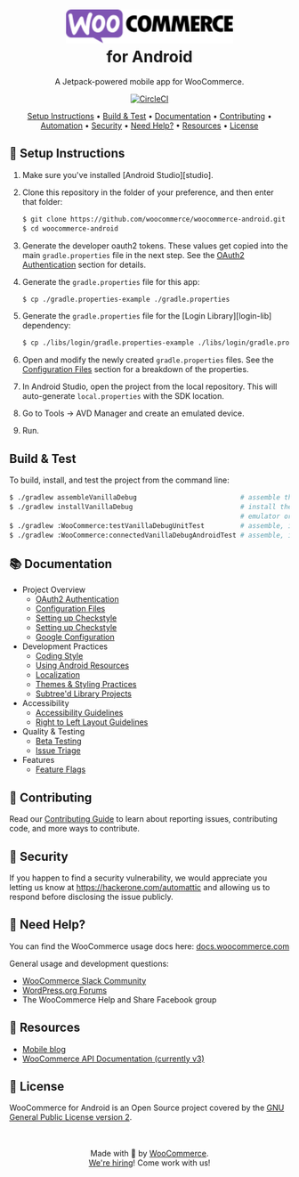 

<h1 align="center"><img src="docs/images/logo-woocommerce.svg" width="300"><br>for Android</h1>

<p align="center">A Jetpack-powered mobile app for WooCommerce.</p>

<p align="center">
    <a href="https://circleci.com/gh/woocommerce/woocommerce-android">
        <img src="https://circleci.com/gh/woocommerce/woocommerce-ios.svg?style=svg" alt="CircleCI">
    </a>
</p>

<p align="center">
    <a href="#setup-instructions">Setup Instructions</a> •
    <a href="#build--test">Build & Test</a> •
    <a href="#-documentation">Documentation</a> •
    <a href="#-contributing">Contributing</a> •
    <a href="#-automation">Automation</a> •
    <a href="#-security">Security</a> •
    <a href="#-need-help">Need Help?</a> •
    <a href="#-resources">Resources</a> •
    <a href="#-license">License</a>
</p>

## 🎉 Setup Instructions

1. Make sure you've installed [Android Studio][studio].
1. Clone this repository in the folder of your preference, and then enter that folder:

    ```bash
    $ git clone https://github.com/woocommerce/woocommerce-android.git
    $ cd woocommerce-android
    ```

1. Generate the developer oauth2 tokens. These values get copied into the main `gradle.properties` file in the next step. See the [OAuth2 Authentication](docs/project_overview.md#oauth2-authentication) section for details.
1. Generate the `gradle.properties` file for this app:

    ```bash
    $ cp ./gradle.properties-example ./gradle.properties
    ```

1. Generate the `gradle.properties` file for the [Login Library][login-lib] dependency:

    ```bash
    $ cp ./libs/login/gradle.properties-example ./libs/login/gradle.properties
    ```

1. Open and modify the newly created `gradle.properties` files. See the [Configuration Files](docs/project_overview.md#configuration-files) section for a breakdown of the properties.
1. In Android Studio, open the project from the local repository. This will auto-generate `local.properties` with the SDK location.
1. Go to Tools → AVD Manager and create an emulated device.
1. Run.

## Build & Test

To build, install, and test the project from the command line:

```bash
$ ./gradlew assembleVanillaDebug                          # assemble the debug .apk
$ ./gradlew installVanillaDebug                           # install the debug apk if you have an
                                                          # emulator or a device connected
$ ./gradlew :WooCommerce:testVanillaDebugUnitTest         # assemble, install and run unit tests
$ ./gradlew :WooCommerce:connectedVanillaDebugAndroidTest # assemble, install and run Android tests
```

## 📚 Documentation

- Project Overview
    - [OAuth2 Authentication](docs/project_overview.md#oauth2-authentication)
    - [Configuration Files](docs/project_overview.md#configuration-files)
    - [Setting up Checkstyle](docs/project_overview.md#setting-up-checkstyle)
    - [Setting up Checkstyle](docs/project_overview.md#using-detekt)
    - [Google Configuration](docs/project_overview.md#google-configuration)
- Development Practices
    - [Coding Style](docs/coding-style-guide.md)
    - [Using Android Resources](docs/using-android-resources.md)
    - [Localization](docs/localization.md)
    - [Themes & Styling Practices](docs/theming_styling_best_practices.md)
    - [Subtree'd Library Projects](docs/subtreed-library-projects.md)
- Accessibility
    - [Accessibility Guidelines](docs/accessibility-guidelines.md)
    - [Right to Left Layout Guidelines](docs/right-to-left-layout-guidelines.md)
- Quality & Testing
    - [Beta Testing](https://woocommercehalo.wordpress.com/setup/join-android-beta/)
    - [Issue Triage](docs/issue-triage.md)
- Features
    - [Feature Flags](docs/feature_flags.md)

## 👏 Contributing

Read our [Contributing Guide](CONTRIBUTING.md) to learn about reporting issues, contributing code, and more ways to contribute.

## 🔐 Security

If you happen to find a security vulnerability, we would appreciate you letting us know at https://hackerone.com/automattic and allowing us to respond before disclosing the issue publicly.

## 🦮 Need Help?

You can find the WooCommerce usage docs here: [docs.woocommerce.com](https://docs.woocommerce.com/)

General usage and development questions:

* [WooCommerce Slack Community](https://woocommerce.com/community-slack/)
* [WordPress.org Forums](https://wordpress.org/support/plugin/woocommerce)
* The WooCommerce Help and Share Facebook group

## 🔗 Resources

- [Mobile blog](https://mobile.blog)
- [WooCommerce API Documentation (currently v3)](https://woocommerce.github.io/woocommerce-rest-api-docs/#introduction)

## 📜 License

WooCommerce for Android is an Open Source project covered by the [GNU General Public License version 2](LICENSE).


<p align="center">
    <br/><br/>
    Made with 💜 by <a href="https://woocommerce.com/">WooCommerce</a>.<br/>
    <a href="https://woocommerce.com/careers/">We're hiring</a>! Come work with us!
</p>
